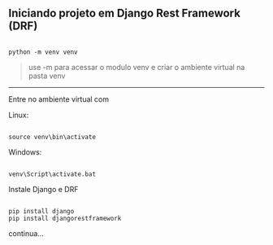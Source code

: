 
## Iniciando projeto em Django Rest Framework (DRF)

<!-- 

Bases:

https://docs.djangoproject.com/en/5.0/intro/tutorial01/
https://www.django-rest-framework.org/tutorial/quickstart/

-->

```

python -m venv venv

```

> use -m para acessar o modulo venv e criar o ambiente virtual na pasta venv

---
Entre no ambiente virtual com 

Linux:
```

source venv\bin\activate

```

Windows:
```

venv\Script\activate.bat

```

Instale Django e DRF
```

pip install django
pip install djangorestframework

```

continua...



